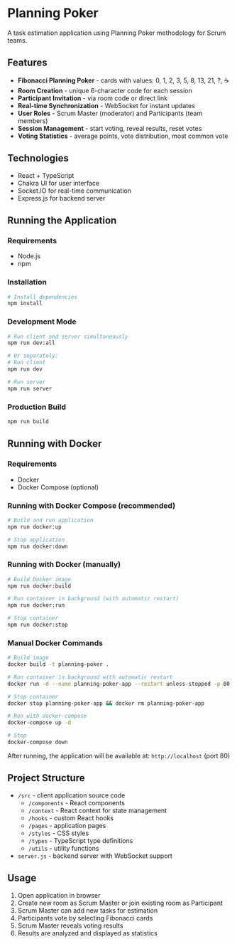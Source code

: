 # Planning Poker

A task estimation application using Planning Poker methodology for Scrum teams.

## Features

- **Fibonacci Planning Poker** - cards with values: 0, 1, 2, 3, 5, 8, 13, 21, ?, ☕
- **Room Creation** - unique 6-character code for each session
- **Participant Invitation** - via room code or direct link
- **Real-time Synchronization** - WebSocket for instant updates
- **User Roles** - Scrum Master (moderator) and Participants (team members)
- **Session Management** - start voting, reveal results, reset votes
- **Voting Statistics** - average points, vote distribution, most common vote

## Technologies

- React + TypeScript
- Chakra UI for user interface
- Socket.IO for real-time communication
- Express.js for backend server

## Running the Application

### Requirements

- Node.js
- npm

### Installation

```bash
# Install dependencies
npm install
```

### Development Mode

```bash
# Run client and server simultaneously
npm run dev:all

# Or separately:
# Run client
npm run dev

# Run server
npm run server
```

### Production Build

```bash
npm run build
```

## Running with Docker

### Requirements

- Docker
- Docker Compose (optional)

### Running with Docker Compose (recommended)

```bash
# Build and run application
npm run docker:up

# Stop application
npm run docker:down
```

### Running with Docker (manually)

```bash
# Build Docker image
npm run docker:build

# Run container in background (with automatic restart)
npm run docker:run

# Stop container
npm run docker:stop
```

### Manual Docker Commands

```bash
# Build image
docker build -t planning-poker .

# Run container in background with automatic restart
docker run -d --name planning-poker-app --restart unless-stopped -p 80:3000 planning-poker

# Stop container
docker stop planning-poker-app && docker rm planning-poker-app

# Run with docker-compose
docker-compose up -d

# Stop
docker-compose down
```

After running, the application will be available at: `http://localhost` (port 80)

## Project Structure

- `/src` - client application source code
  - `/components` - React components
  - `/context` - React context for state management
  - `/hooks` - custom React hooks
  - `/pages` - application pages
  - `/styles` - CSS styles
  - `/types` - TypeScript type definitions
  - `/utils` - utility functions
- `server.js` - backend server with WebSocket support

## Usage

1. Open application in browser
2. Create new room as Scrum Master or join existing room as Participant
3. Scrum Master can add new tasks for estimation
4. Participants vote by selecting Fibonacci cards
5. Scrum Master reveals voting results
6. Results are analyzed and displayed as statistics
